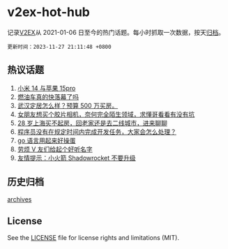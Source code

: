 # v2ex-hot-hub

 记录[V2EX](https://www.v2ex.com/)从 2021-01-06 日至今的热门话题。每小时抓取一次数据，按天[归档](archives)。

`更新时间：2023-11-27 21:11:48 +0800`

## 热议话题

1. [小米 14 与苹果 15pro](https://www.v2ex.com/t/995416)
1. [燃油车真的快落幕了吗](https://www.v2ex.com/t/995427)
1. [武汉定居怎么样？预算 500 万买房。](https://www.v2ex.com/t/995480)
1. [女朋友想买个胶片相机，奈何完全陌生领域，求懂哥看看有没有坑](https://www.v2ex.com/t/995459)
1. [28 岁上海买不起房，回老家还是去二线城市，进来聊聊](https://www.v2ex.com/t/995358)
1. [程序员没有在规定时间内完成开发任务，大家会怎么处理？](https://www.v2ex.com/t/995469)
1. [go 语言用起来好操蛋](https://www.v2ex.com/t/995474)
1. [劳烦 V 友们给起个好听名字](https://www.v2ex.com/t/995483)
1. [友情提示：小火箭 Shadowrocket 不要升级](https://www.v2ex.com/t/995514)

## 历史归档

[archives](archives)

## License

See the [LICENSE](LICENSE) file for license rights and limitations (MIT).
